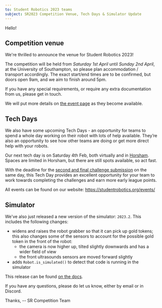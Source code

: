 ```yaml
---
to: Student Robotics 2023 teams
subject: SR2023 Competition Venue, Tech Days & Simulator Update
---
```


Hello!

## Competition venue

We're thrilled to announce the venue for Student Robotics 2023!

The competition will be held from *Saturday 1st April* until *Sunday 2nd April*, at the University of Southampton, so please plan accommodation / transport accordingly. The exact start/end times are to be confirmed, but doors open 9am, and we aim to finish around 5pm.

If you have any special requirements, or require any extra documentation from us, please get in touch.

We will put more details on [the event page](https://studentrobotics.org/events/sr2023/competition/) as they become available.

## Tech Days

We also have some upcoming Tech Days - an opportunity for teams to spend a whole day working on their robot with lots of help available. They’re also an opportunity to see how other teams are doing or get more direct help with your robots.

Our next tech day is on Saturday 4th Feb, both virtually and in [Horsham](https://studentrobotics.org/events/sr2023/horsham-tech-day-february/). Spaces are limited in Horsham, but there are still spots available, so act fast.

With the deadline for the [second and final challenge submission](https://studentrobotics.org/events/sr2023/second-challenge-submission-deadline/) on the same day, this Tech Day provides an excellent opportunity for your team to work towards completing the challenges and earn more early league points.

All events can be found on our website: https://studentrobotics.org/events/

## Simulator

We've also just released a new version of the simulator: `2023.2`. This includes the following changes:

- widens and raises the robot grabber so that it can pick up gold tokens; this also changes some of the sensors to account for the possible gold token in the front of the robot:
   - the camera is now higher up, tilted slightly downwards and has a wider field of view
   - the front ultrasounds sensors are moved forward slightly
- adds `Robot.is_simulated()` to detect that code is running in the simulator

This release can be found [on the docs](https://studentrobotics.org/docs/simulator/#installing-the-simulation).

If you have any questions, please do let us know, either by email or in Discord.

Thanks,
-- SR Competition Team
